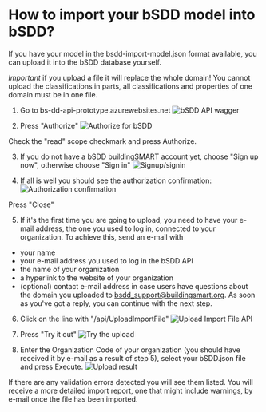 # How to import your bSDD model into bSDD?

If you have your model in the bsdd-import-model.json format available, you can upload it into the bSDD database yourself.

*Important* if you upload a file it will replace the whole domain! You cannot upload the classifications in parts, all classifications and properties of one domain must be in one file.


1. Go to bs-dd-api-prototype.azurewebsites.net
![bSDD API wagger](https://raw.githubusercontent.com/buildingSMART/bSDD/master/2020%20prototype/import-model/doc_images/Screenshot_01_swagger.png)

2. Press "Authorize"
![Authorize for bSDD](https://raw.githubusercontent.com/buildingSMART/bSDD/master/2020%20prototype/import-model/doc_images/Screenshot_02_authorize.png)

Check the "read" scope checkmark and press Authorize.

3. If you do not have a bSDD buildingSMART account yet, choose "Sign up now", otherwise choose "Sign in"
![Signup/signin](https://raw.githubusercontent.com/buildingSMART/bSDD/master/2020%20prototype/import-model/doc_images/Screenshot_03_signupsignin.png)

4. If all is well you should see the authorization confirmation:
![Authorization confirmation](https://raw.githubusercontent.com/buildingSMART/bSDD/master/2020%20prototype/import-model/doc_images/Screenshot_04_authorization_confirmed.png)

Press "Close"

5. If it's the first time you are going to upload, you need to have your e-mail address, the one you used to log in, connected to your organization. To achieve this, send an e-mail with
- your name
- your e-mail address you used to log in the bSDD API
- the name of your organization
- a hyperlink to the website of your organization
- (optional) contact e-mail address in case users have questions about the domain you uploaded
to bsdd_support@buildingsmart.org.
As soon as you've got a reply, you can continue with the next step.

6. Click on the line with "/api/UploadImportFile"
![Upload Import File API](https://raw.githubusercontent.com/buildingSMART/bSDD/master/2020%20prototype/import-model/doc_images/Screenshot_05_upload_1.png)

7. Press "Try it out"
![Try the upload](https://raw.githubusercontent.com/buildingSMART/bSDD/master/2020%20prototype/import-model/doc_images/Screenshot_06_upload_2.png)

8. Enter the Organization Code of your organization (you should have received it by e-mail as a result of step 5), select your bSDD.json file and press Execute.
![Upload result](https://raw.githubusercontent.com/buildingSMART/bSDD/master/2020%20prototype/import-model/doc_images/Screenshot_07_upload_result.png)

If there are any validation errors detected you will see them listed. You will receive a more detailed import report, one that might include warnings, by e-mail once the file has been imported.
